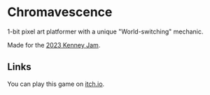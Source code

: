 # Chromavescence
1-bit pixel art platformer with a unique "World-switching" mechanic.

Made for the [2023 Kenney Jam](https://itch.io/jam/kenney-jam-2023/rate/2184218).

## Links
You can play this game on [itch.io](https://maybebarney.itch.io/chromavescence).
